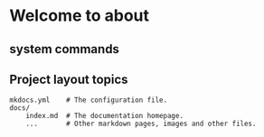 # Welcome to about


## system commands

## Project layout topics

    mkdocs.yml    # The configuration file.
    docs/
        index.md  # The documentation homepage.
        ...       # Other markdown pages, images and other files.
